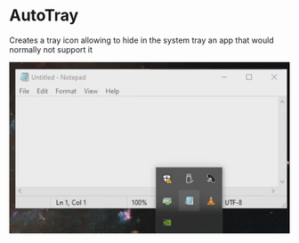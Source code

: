 # AutoTray

Creates a tray icon allowing to hide in the system tray an app that would normally not support it

![preview.gif](preview.gif)
